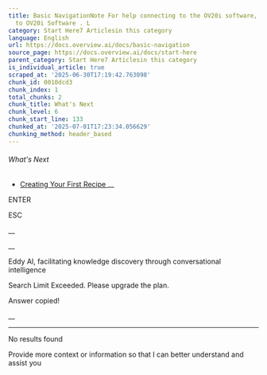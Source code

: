 ```yaml
---
title: Basic NavigationNote For help connecting to the OV20i software, see Connecting
  to OV20i Software . L
category: Start Here7 Articlesin this category
language: English
url: https://docs.overview.ai/docs/basic-navigation
source_page: https://docs.overview.ai/docs/start-here
parent_category: Start Here7 Articlesin this category
is_individual_article: true
scraped_at: '2025-06-30T17:19:42.763098'
chunk_id: 0010dcd3
chunk_index: 1
total_chunks: 2
chunk_title: What's Next
chunk_level: 6
chunk_start_line: 133
chunked_at: '2025-07-01T17:23:34.056629'
chunking_method: header_based
---
```


###### What's Next

  * [ Creating Your First Recipe ](/docs/creating-your-first-recipe) __



ENTER

ESC

 __

__

Eddy AI, facilitating knowledge discovery through conversational intelligence

Search Limit Exceeded. Please upgrade the plan.

Answer copied\!

__

__ __

No results found

Provide more context or information so that I can better understand and assist you
